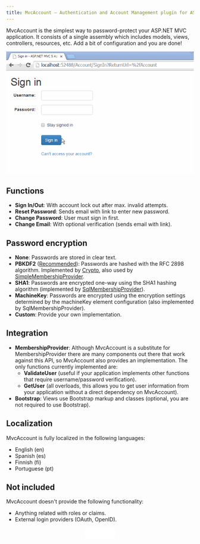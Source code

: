 ```yaml
---
title: MvcAccount — Authentication and Account Management plugin for ASP.NET MVC
---
```


MvcAccount is the simplest way to password-protect your ASP.NET MVC application. It consists of a single assembly which includes models, views, controllers, resources, etc. Add a bit of configuration and you are done!

<div style="text-align: center">
   <img src="img/demo.gif"/>
</div>

Functions
---------
- **Sign In/Out**: With account lock out after max. invalid attempts.
- **Reset Password**: Sends email with link to enter new password.
- **Change Password**: User must sign in first.
- **Change Email**: With optional verification (sends email with link).

Password encryption
-------------------
- **None**: Passwords are stored in clear text.
- **PBKDF2** ([Recommended](http://brockallen.com/2012/10/19/password-management-made-easy-in-asp-net-with-the-crypto-api/)): Passwords are hashed with the RFC 2898 algorithm.
  Implemented by [Crypto](http://msdn.microsoft.com/library/system.web.helpers.crypto), also used by [SimpleMembershipProvider](http://msdn.microsoft.com/library/webmatrix.webdata.simplemembershipprovider).
- **SHA1**: Passwords are encrypted one-way using the SHA1 hashing algorithm (implemented by [SqlMembershipProvider](http://msdn.microsoft.com/library/system.web.security.sqlmembershipprovider)).
- **MachineKey**: Passwords are encrypted using the encryption settings determined by the machineKey element configuration (also implemented by SqlMembershipProvider).
- **Custom**: Provide your own implementation.

Integration
-----------
- **MembershipProvider**: Although MvcAccount is a substitute for MembershipProvider there are many components out there that work against this API, so MvcAccount also provides an implementation. The only functions currently implemented are:
  - **ValidateUser** (useful if your application implements other functions that require username/password verification).
  - **GetUser** (all overloads, this allows you to get user information from your application without a direct dependency on MvcAccount).
- **Bootstrap**: Views use Bootstrap markup and classes (optional, you are not required to use Bootstrap).

Localization
------------
MvcAccount is fully localized in the following languages:

- English (en)
- Spanish (es)
- Finnish (fi)
- Portuguese (pt)

Not included
------------
MvcAccount doesn't provide the following functionality:

- Anything related with roles or claims.
- External login providers (OAuth, OpenID).

<div style="text-align: center">
   <iframe src="/github-btn.html?user={{site.github.owner_name}}&repo=MvcAccount&type=star&size=large" frameborder="0" scrolling="0" width="80px" height="30px"></iframe>
</div>